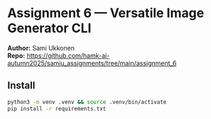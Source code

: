 # Assignment 6 — Versatile Image Generator CLI

**Author:** Sami Ukkonen  
**Repo:** https://github.com/hamk-ai-autumn2025/samiu_assignments/tree/main/assignment_6

## Install
```bash
python3 -m venv .venv && source .venv/bin/activate
pip install -r requirements.txt
